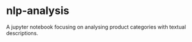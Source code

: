# nlp-analysis
A jupyter notebook focusing on analysing product categories with textual descriptions.
